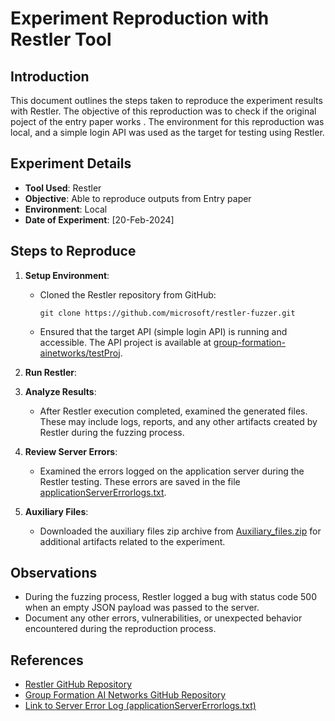 # Experiment Reproduction with Restler Tool

## Introduction
This document outlines the steps taken to reproduce the experiment results with Restler. The objective of this reproduction was to check if the original poject of the entry paper works . The environment for this reproduction was local, and a simple login API was used as the target for testing using Restler.

## Experiment Details
- **Tool Used**: Restler
- **Objective**: Able to reproduce outputs from Entry paper
- **Environment**: Local
- **Date of Experiment**: [20-Feb-2024]

## Steps to Reproduce
1. **Setup Environment**:
   - Cloned the Restler repository from GitHub:
     ```
     git clone https://github.com/microsoft/restler-fuzzer.git
     ```
   - Ensured that the target API (simple login API) is running and accessible. The API project is available at [group-formation-ainetworks/testProj](https://github.com/mcs-cu-sp24/group-formation-ainetworks/tree/main/testProj).

2. **Run Restler**:

3. **Analyze Results**:
   - After Restler execution completed, examined the generated files. These may include logs, reports, and any other artifacts created by Restler during the fuzzing process.
   
4. **Review Server Errors**:
   - Examined the errors logged on the application server during the Restler testing. These errors are saved in the file [applicationServerErrorlogs.txt](https://github.com/mcs-cu-sp24/group-formation-ainetworks/blob/main/applicationServerErrorlogs.txt).

5. **Auxiliary Files**:
   - Downloaded the auxiliary files zip archive from [Auxiliary_files.zip](https://github.com/mcs-cu-sp24/group-formation-ainetworks/blob/main/Auxiliary_files.zip) for additional artifacts related to the experiment.

## Observations
- During the fuzzing process, Restler logged a bug with status code 500 when an empty JSON payload was passed to the server.
- Document any other errors, vulnerabilities, or unexpected behavior encountered during the reproduction process.

## References
- [Restler GitHub Repository](https://github.com/microsoft/restler-fuzzer.git)
- [Group Formation AI Networks GitHub Repository](https://github.com/mcs-cu-sp24/group-formation-ainetworks.git)
- [Link to Server Error Log (applicationServerErrorlogs.txt)](https://github.com/mcs-cu-sp24/group-formation-ainetworks/blob/main/applicationServerErrorlogs.txt)
